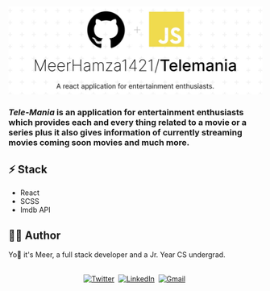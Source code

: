 ![header image](./assets/header.jpeg)

### *Tele-Mania* is an application for entertainment enthusiasts which provides each and every thing related to a movie or a series plus it also gives information of  currently streaming movies coming soon movies and much more.


## ⚡ Stack
   -  React 
   -  SCSS
   -  Imdb API

## 👨‍💻 Author

Yo👋 it's Meer, a full stack developer and a Jr. Year CS undergrad. 

<p align="center">
<br>
<a href="https://twitter.com/MeerHamza1421"><img src="https://img.shields.io/badge/Twitter-1DA1F2?style=for-the-badge&logo=twitter&logoColor=white" alt="Twitter" /></a>&nbsp;
<a href="https://linkedin.com/in/meerhamza1421/"><img src="https://img.shields.io/badge/linkedin-%230077B5.svg?&style=for-the-badge&logo=linkedin&logoColor=white" alt="LinkedIn" /></a>&nbsp;
<a href="mailto:hamzababar37@gmail.com?subject=From%20GitHub&body=Hi,%20there.%20Found%20you%20from%20GitHub."><img src="https://img.shields.io/badge/gmail-%23D14836.svg?&style=for-the-badge&logo=gmail&logoColor=white" alt="Gmail"/></a>&nbsp;
</p>
